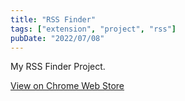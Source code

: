 ```yaml
---
title: "RSS Finder"
tags: ["extension", "project", "rss"]
pubDate: "2022/07/08"
---
```

My RSS Finder Project.

[View on Chrome Web Store](https://chrome.google.com/webstore/detail/rss-finder/ijdgeedipkpmcliidjhbemmlgibfnaff)